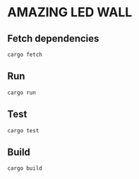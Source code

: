 # AMAZING LED WALL

## Fetch dependencies
```
cargo fetch
```

## Run
```
cargo run
```

## Test
```
cargo test
```

## Build
```
cargo build
```